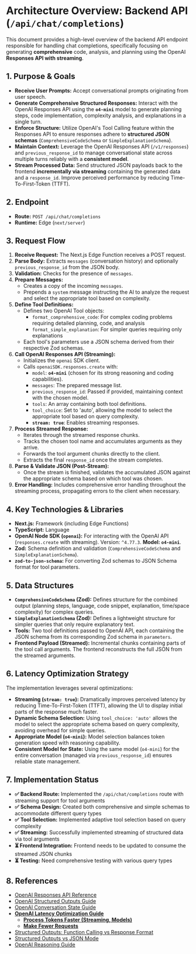 # Architecture Overview: Backend API (`/api/chat/completions`)

This document provides a high-level overview of the backend API endpoint responsible for handling chat completions, specifically focusing on generating **comprehensive** code, analysis, and planning using the OpenAI **Responses API with streaming**.

## 1. Purpose & Goals

- **Receive User Prompts:** Accept conversational prompts originating from user speech.
- **Generate Comprehensive Structured Responses:** Interact with the OpenAI Responses API using the **`o4-mini`** model to generate planning steps, code implementation, complexity analysis, and explanations in a single turn.
- **Enforce Structure:** Utilize OpenAI's Tool Calling feature within the Responses API to ensure responses adhere to **structured JSON schemas** (`ComprehensiveCodeSchema` or `SimpleExplanationSchema`).
- **Maintain Context:** Leverage the OpenAI Responses API (`/v1/responses`) and `previous_response_id` to manage conversational state across multiple turns reliably with a **consistent model**.
- **Stream Processed Data:** Send structured JSON payloads back to the frontend **incrementally via streaming** containing the generated data and a `response_id`. Improve perceived performance by reducing Time-To-First-Token (TTFT).

## 2. Endpoint

- **Route:** `POST /api/chat/completions`
- **Runtime:** Edge (`next/server`)

## 3. Request Flow

1.  **Receive Request:** The Next.js Edge Function receives a POST request.
2.  **Parse Body:** Extracts `messages` (conversation history) and optionally `previous_response_id` from the JSON body.
3.  **Validation:** Checks for the presence of `messages`.
4.  **Prepare Messages:**
    - Creates a copy of the incoming `messages`.
    - Prepends a `system` message instructing the AI to analyze the request and select the appropriate tool based on complexity.
5.  **Define Tool Definitions:**
    - Defines two OpenAI Tool objects: 
      - `format_comprehensive_code`: For complex coding problems requiring detailed planning, code, and analysis
      - `format_simple_explanation`: For simpler queries requiring only explanations
    - Each tool's parameters use a JSON schema derived from their respective Zod schemas.
6.  **Call OpenAI Responses API (Streaming):**
    - Initializes the `openai` SDK client.
    - Calls `openaiSDK.responses.create` with:
        - `model`: **`o4-mini`** (chosen for its strong reasoning and coding capabilities).
        - `messages`: The prepared message list.
        - `previous_response_id`: Passed if provided, maintaining context with the chosen model.
        - `tools`: An array containing both tool definitions.
        - `tool_choice`: Set to 'auto', allowing the model to select the appropriate tool based on query complexity.
        - **`stream: true`**: Enables streaming responses.
7.  **Process Streamed Response:**
    - Iterates through the streamed response chunks.
    - Tracks the chosen tool name and accumulates arguments as they arrive.
    - Forwards the tool argument chunks directly to the client.
    - Extracts the final `response_id` once the stream completes.
8.  **Parse & Validate JSON (Post-Stream):**
    - Once the stream is finished, validates the accumulated JSON against the appropriate schema based on which tool was chosen.
9.  **Error Handling:** Includes comprehensive error handling throughout the streaming process, propagating errors to the client when necessary.

## 4. Key Technologies & Libraries

- **Next.js:** Framework (including Edge Functions)
- **TypeScript:** Language
- **OpenAI Node SDK (`openai`):** For interacting with the OpenAI API (`responses.create` with streaming). Version: `^4.77.3`. **Model: `o4-mini`**.
- **Zod:** Schema definition and validation (`ComprehensiveCodeSchema` and `SimpleExplanationSchema`).
- **`zod-to-json-schema`:** For converting Zod schemas to JSON Schema format for tool parameters.

## 5. Data Structures

- **`ComprehensiveCodeSchema` (Zod):** Defines structure for the combined output (planning steps, language, code snippet, explanation, time/space complexity) for complex queries.
- **`SimpleExplanationSchema` (Zod):** Defines a lightweight structure for simpler queries that only require explanatory text.
- **Tools:** Two tool definitions passed to OpenAI API, each containing the JSON schema from its corresponding Zod schema in `parameters`.
- **Frontend Payload (Streamed):** Incremental chunks containing parts of the tool call arguments. The frontend reconstructs the full JSON from the streamed arguments.

## 6. Latency Optimization Strategy

The implementation leverages several optimizations:
- **Streaming (`stream: true`):** Dramatically improves perceived latency by reducing Time-To-First-Token (TTFT), allowing the UI to display initial parts of the response much faster.
- **Dynamic Schema Selection:** Using `tool_choice: 'auto'` allows the model to select the appropriate schema based on query complexity, avoiding overhead for simple queries.
- **Appropriate Model (`o4-mini`):** Model selection balances token generation speed with reasoning capability.
- **Consistent Model for State:** Using the same model (`o4-mini`) for the entire conversation (managed via `previous_response_id`) ensures reliable state management.

## 7. Implementation Status

- **✅ Backend Route:** Implemented the `/api/chat/completions` route with streaming support for tool arguments
- **✅ Schema Design:** Created both comprehensive and simple schemas to accommodate different query types
- **✅ Tool Selection:** Implemented adaptive tool selection based on query complexity
- **✅ Streaming:** Successfully implemented streaming of structured data via tool arguments
- **⏳ Frontend Integration:** Frontend needs to be updated to consume the streamed JSON chunks
- **⏳ Testing:** Need comprehensive testing with various query types

## 8. References

- [OpenAI Responses API Reference](https://platform.openai.com/docs/api-reference/responses/create)
- [OpenAI Structured Outputs Guide](https://platform.openai.com/docs/guides/structured-outputs?api-mode=responses)
- [OpenAI Conversation State Guide](https://platform.openai.com/docs/guides/conversation-state?api-mode=responses)
- **[OpenAI Latency Optimization Guide](https://platform.openai.com/docs/guides/latency-optimization)**
  - **[Process Tokens Faster (Streaming, Models)](https://platform.openai.com/docs/guides/latency-optimization#process-tokens-faster)**
  - **[Make Fewer Requests](https://platform.openai.com/docs/guides/latency-optimization#make-fewer-requests)**
- [Structured Outputs: Function Calling vs Response Format](https://platform.openai.com/docs/guides/structured-outputs#function-calling-vs-response-format)
- [Structured Outputs vs JSON Mode](https://platform.openai.com/docs/guides/structured-outputs#structured-outputs-vs-json-mode) 
- [OpenAI Reasoning Guide](https://platform.openai.com/docs/guides/reasoning) 